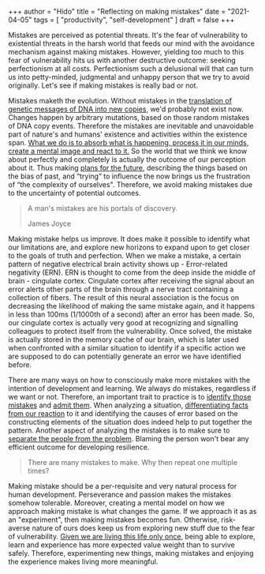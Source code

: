 +++
author = "Hido"
title = "Reflecting on making mistakes"
date = "2021-04-05"
tags = [
  "productivity",
  "self-development"
]
draft = false
+++

Mistakes are perceived as potential threats. It's the fear of vulnerability to existential threats in the harsh world that feeds our mind with the avoidance mechanism against making mistakes. However, yielding too much to this fear of vulnerability hits us with another destructive outcome: seeking perfectionism at all costs. Perfectionism such a delusional will that can turn us into petty-minded, judgmental and unhappy person that we try to avoid originally. Let's see if making mistakes is really bad or not.

Mistakes maketh the evolution. Without mistakes in the [translation of genetic messages of DNA into new copies](https://heydaroff.info/2021/03/15/learning-for-longer-and-healthier-life/), we'd probably not exist now. Changes happen by arbitrary mutations, based on those random mistakes of DNA copy events. Therefore the mistakes are inevitable and unavoidable part of nature's and humans' existence and activities within the existence span. [What we do is to absorb what is happening, process it in our minds, create a mental image and react to it.](https://heydaroff.info/2020/12/16/reflecting-the-way-of-zen/) So the world that we think we know about perfectly and completely is actually the outcome of our perception about it. Thus making [plans for the future](https://heydaroff.info/2021/01/25/the-uncomfortable-truth-about-hope/), describing the things based on the bias of past, and “trying” to influence the now brings us the frustration of “the complexity of ourselves". Therefore, we avoid making mistakes due to the uncertainty of potential outcomes.

> A man's mistakes are his portals of discovery.
> 
> James Joyce

Making mistake helps us improve. It does make it possible to identify what our limitations are, and explore new horizons to expand upon to get closer to the goals of truth and perfection. When we make a mistake, a certain pattern of negative electrical brain activity shows up - Error-related negativity (ERN). ERN is thought to come from the deep inside the middle of brain - cingulate cortex. Cingulate cortex after receiving the signal about an error alerts other parts of the brain through a nerve tract containing a collection of fibers. The result of this neural association is the focus on decreasing the likelihood of making the same mistake again, and it happens in less than 100ms (1/1000th of a second) after an error has been made. So, our cingulate cortex is actually very good at recognizing and signalling colleagues to protect itself from the vulnerability. Once solved, the mistake is actually stored in the memory cache of our brain, which is later used when confronted with a similar situation to identify if a specific action we are supposed to do can potentially generate an error we have identified before.

There are many ways on how to consciously make more mistakes with the intention of development and learning. We always do mistakes, regardless if we want or not. Therefore, an important trait to practice is to [identify those mistakes](https://heydaroff.info/2021/01/04/how-self-reflection-leads/) and [admit them](https://heydaroff.info/2021/03/01/reflecting-on-why-we-get-angry/). When analyzing a situation, [differentiating facts from our reaction](https://heydaroff.info/2020/12/23/reflecting-on-obstacles-resilience/) to it and identifying the causes of error based on the constructing elements of the situation does indeed help to put together the pattern. Another aspect of analyzing the mistakes is to make sure to [separate the people from the problem](https://heydaroff.info/2021/01/12/negotiation-a-skill-to-master/). Blaming the person won't bear any efficient outcome for developing resilience.

> There are many mistakes to make. Why then repeat one multiple times?

Making mistake should be a per-requisite and very natural process for human development. Perseverance and passion makes the mistakes somehow tolerable. Moreover, creating a mental model on how we approach making mistake is what changes the game. If we approach it as as an "experiment", then making mistakes becomes fun. Otherwise, risk-averse nature of ours does keep us from exploring new stuff due to the fear of vulnerability. [Given we are living this life only once](https://heydaroff.info/2020/12/28/reflecting-on-the-point-of-living/), being able to explore, learn and experience has more expected value weight than to survive safely. Therefore, experimenting new things, making mistakes and enjoying the experience makes living more meaningful.
